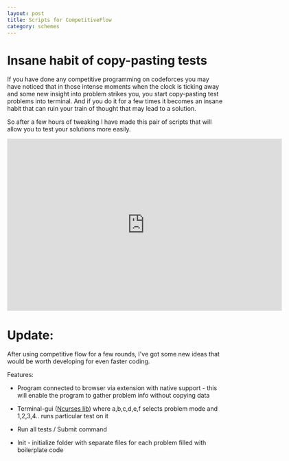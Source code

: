 ```yaml
---
layout: post
title: Scripts for CompetitiveFlow
category: schemes
---
```



# Insane habit of copy-pasting tests

If you have done any competitive programming on codeforces you may have noticed that in those intense moments when the clock is ticking away and some new insight into problem strikes you, you start copy-pasting test problems into terminal. And if you do it for a few times it becomes an insane habit that can ruin your train of thought that may lead to a solution.

So after a few hours of tweaking I have made this pair of scripts that will allow you to test your solutions more easily. 

<iframe width="640" height="400" src="https://www.youtube.com/embed/vFjqoGfHRBk" frameborder="0" allowfullscreen></iframe>



# Update: 

After using competitive flow for a few rounds, I've got some new ideas that would be worth developing for even faster coding. 

Features:

- Program connected to browser via extension with native support - this will enable the program to gather problem info without copying data

- Terminal-gui ([Ncurses lib](https://en.wikipedia.org/wiki/Ncurses)) where a,b,c,d,e,f selects problem mode and 1,2,3,4.. runs particular test on it

- Run all tests / Submit command

- Init - initialize folder with separate files for each problem filled with boilerplate code